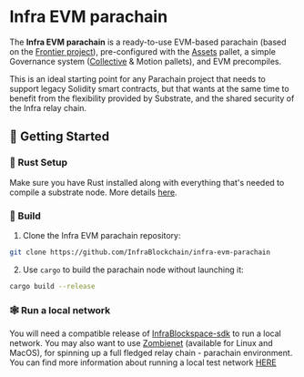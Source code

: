 # Infra EVM parachain

The **Infra EVM parachain** is a ready-to-use EVM-based parachain (based on the [Frontier project](https://github.com/InfraBlockchain/infra-frontier)), pre-configured with the [Assets](https://github.com/InfraBlockchain/infrablockchain-sdk/tree/master/substrate/frame/assets) pallet, a simple Governance system ([Collective](https://github.com/InfraBlockchain/infrablockchain-sdk/tree/master/substrate/frame/collective) & Motion pallets), and EVM precompiles.

This is an ideal starting point for any Parachain project that needs to support legacy Solidity smart contracts, but that wants at the same time to benefit from the flexibility provided by Substrate, and the shared security of the Infra relay chain.

## 🚀 Getting Started

### 🦀 Rust Setup

Make sure you have Rust installed along with everything that's needed to compile a substrate node. More details [here](./docs/rust-setup.md).

### 🔧 Build

1. Clone the Infra EVM parachain repository:

```sh
git clone https://github.com/InfraBlockchain/infra-evm-parachain
```

2. Use `cargo` to build the parachain node without launching it:

```sh
cargo build --release
```

### 🕸️ Run a local network
 You will need a compatible release of [InfraBlockspace-sdk](https://github.com/InfraBlockchain/infrablockchain-sdk) to run a local network. You may also want to use [Zombienet](https://github.com/paritytech/zombienet/releases) (available for Linux and MacOS),  for spinning up a full fledged relay chain - parachain environment. You can find more information about running a local test network [HERE](./docs/zombienet.md)